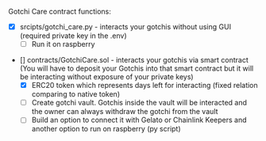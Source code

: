 Gotchi Care contract functions:
- [x] srcipts/gotchi_care.py - interacts your gotchis without using GUI (required private key in the .env)
  - [ ] Run it on raspberry
- [] contracts/GotchiCare.sol - interacts your gotchis via smart contract (You will have to deposit your Gotchis into that smart contract but it will be interacting without exposure of your private keys)
  - [x] ERC20 token which represents days left for interacting (fixed relation comparing to native token)
  - [ ] Create gotchi vault. Gotchis inside the vault will be interacted and the owner can always withdraw the gotchi from the vault
  - [ ] Build an option to connect it with Gelato or Chainlink Keepers and another option to run on raspberry (py script)